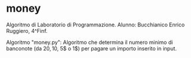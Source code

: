 # money

Algoritmo di Laboratorio di Programmazione. Alunno: Bucchianico Enrico Ruggiero, 4^Finf.


Algoritmo "money.py": Algoritmo che determina il numero minimo di banconote (da 20$, 10$, 5$ o 1$) per pagare un importo inserito in input.
